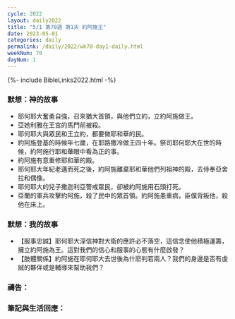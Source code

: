```yaml
---
cycle: 2022
layout: daily2022
title: "5/1 第70週 第1天 約阿施王"
date: 2023-05-01
categories: daily
permalink: /daily/2022/wk70-day1-daily.html
weekNum: 70
dayNum: 1
---
```

 
{%- include BibleLinks2022.html -%}

### 默想：神的故事
+ 耶何耶大奮勇自強，召來猶大首領，與他們立約，立約阿施做王。  
+ 亞她利雅在王宮的馬門前被殺。  
+ 耶何耶大與眾民和王立約，都要做耶和華的民。  
+ 約阿施登基的時候年七歲，在耶路撒冷做王四十年。祭司耶何耶大在世的時候，約阿施行耶和華眼中看為正的事。  
+ 約阿施有意重修耶和華的殿。  
+ 耶何耶大年紀老邁而死之後，約阿施離棄耶和華他們列祖神的殿，去侍奉亞舍拉和偶像。  
+ 耶何耶大的兒子撒迦利亞警戒眾民，卻被約阿施用石頭打死。  
+ 亞蘭的軍兵攻擊約阿施，殺了民中的眾首領。約阿施患重病，臣僕背叛他，殺他在床上。

### 默想：我的故事
+ 【服事忠誠】耶何耶大深信神對大衛的應許必不落空，這信念使他積極運籌，擁立約阿施為王。這對我們的信心和服事的心態有什麼啟發？ 
+ 【肢體關係】約阿施在耶何耶大去世後為什麽判若兩人？我們的身邊是否有虔誠的夥伴或是輔導來幫助我們？

### 禱告：

### 筆記與生活回應：
